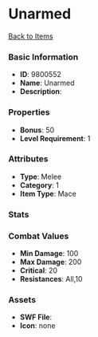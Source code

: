# Unarmed



[Back to Items](../items.md)

### Basic Information

- **ID**: 9800552
- **Name**: Unarmed
- **Description**: 

### Properties

- **Bonus**: 50
- **Level Requirement**: 1

### Attributes

- **Type**: Melee     
- **Category**: 1
- **Item Type**: Mace

### Stats


### Combat Values

- **Min Damage**: 100
- **Max Damage**: 200
- **Critical**: 20
- **Resistances**: All,10

### Assets

- **SWF File**: 
- **Icon**: none

